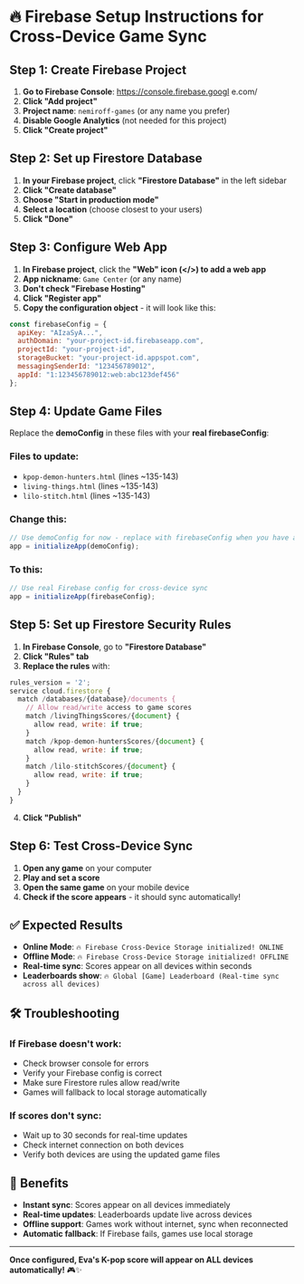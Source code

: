 # 🔥 Firebase Setup Instructions for Cross-Device Game Sync

## Step 1: Create Firebase Project

1. **Go to Firebase Console**: https://console.firebase.googl   e.com/
2. **Click "Add project"**
3. **Project name**: `nemiroff-games` (or any name you prefer)
4. **Disable Google Analytics** (not needed for this project)
5. **Click "Create project"**

## Step 2: Set up Firestore Database

1. **In your Firebase project**, click **"Firestore Database"** in the left sidebar
2. **Click "Create database"**
3. **Choose "Start in production mode"**
4. **Select a location** (choose closest to your users)
5. **Click "Done"**

## Step 3: Configure Web App

1. **In Firebase project**, click the **"Web" icon (</>) to add a web app**
2. **App nickname**: `Game Center` (or any name)
3. **Don't check "Firebase Hosting"**
4. **Click "Register app"**
5. **Copy the configuration object** - it will look like this:

```javascript
const firebaseConfig = {
  apiKey: "AIzaSyA...",
  authDomain: "your-project-id.firebaseapp.com",
  projectId: "your-project-id",
  storageBucket: "your-project-id.appspot.com",
  messagingSenderId: "123456789012",
  appId: "1:123456789012:web:abc123def456"
};
```

## Step 4: Update Game Files

Replace the **demoConfig** in these files with your **real firebaseConfig**:

### Files to update:
- `kpop-demon-hunters.html` (lines ~135-143)
- `living-things.html` (lines ~135-143)  
- `lilo-stitch.html` (lines ~135-143)

### Change this:
```javascript
// Use demoConfig for now - replace with firebaseConfig when you have a real Firebase project
app = initializeApp(demoConfig);
```

### To this:
```javascript
// Use real Firebase config for cross-device sync
app = initializeApp(firebaseConfig);
```

## Step 5: Set up Firestore Security Rules

1. **In Firebase Console**, go to **"Firestore Database"**
2. **Click "Rules" tab**
3. **Replace the rules** with:

```javascript
rules_version = '2';
service cloud.firestore {
  match /databases/{database}/documents {
    // Allow read/write access to game scores
    match /livingThingsScores/{document} {
      allow read, write: if true;
    }
    match /kpop-demon-huntersScores/{document} {
      allow read, write: if true;
    }
    match /lilo-stitchScores/{document} {
      allow read, write: if true;
    }
  }
}
```

4. **Click "Publish"**

## Step 6: Test Cross-Device Sync

1. **Open any game** on your computer
2. **Play and set a score**
3. **Open the same game** on your mobile device
4. **Check if the score appears** - it should sync automatically!

## ✅ Expected Results

- **Online Mode**: `🔥 Firebase Cross-Device Storage initialized! ONLINE`
- **Offline Mode**: `🔥 Firebase Cross-Device Storage initialized! OFFLINE`
- **Real-time sync**: Scores appear on all devices within seconds
- **Leaderboards show**: `🔥 Global [Game] Leaderboard (Real-time sync across all devices)`

## 🛠️ Troubleshooting

### If Firebase doesn't work:
- Check browser console for errors
- Verify your Firebase config is correct
- Make sure Firestore rules allow read/write
- Games will fallback to local storage automatically

### If scores don't sync:
- Wait up to 30 seconds for real-time updates
- Check internet connection on both devices
- Verify both devices are using the updated game files

## 🎯 Benefits

- **Instant sync**: Scores appear on all devices immediately
- **Real-time updates**: Leaderboards update live across devices
- **Offline support**: Games work without internet, sync when reconnected
- **Automatic fallback**: If Firebase fails, games use local storage

---

**Once configured, Eva's K-pop score will appear on ALL devices automatically!** 🎮✨